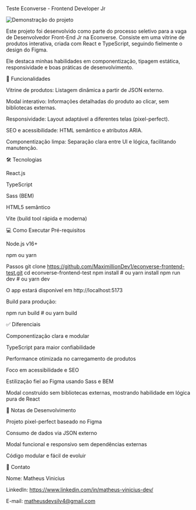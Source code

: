 Teste Econverse - Frontend Developer Jr


![Demonstração do projeto](.src/assets/demo.gif)

Este projeto foi desenvolvido como parte do processo seletivo para a vaga de Desenvolvedor Front-End Jr na Econverse. Consiste em uma vitrine de produtos interativa, criada com React e TypeScript, seguindo fielmente o design do Figma.

Ele destaca minhas habilidades em componentização, tipagem estática, responsividade e boas práticas de desenvolvimento.

🚀 Funcionalidades

Vitrine de produtos: Listagem dinâmica a partir de JSON externo.

Modal interativo: Informações detalhadas do produto ao clicar, sem bibliotecas externas.

Responsividade: Layout adaptável a diferentes telas (pixel-perfect).

SEO e acessibilidade: HTML semântico e atributos ARIA.

Componentização limpa: Separação clara entre UI e lógica, facilitando manutenção.

🛠 Tecnologias

React.js

TypeScript

Sass (BEM)

HTML5 semântico

Vite (build tool rápida e moderna)

💻 Como Executar
Pré-requisitos

Node.js v16+

npm ou yarn

Passos
git clone https://github.com/MaximillionDev1/econverse-frontend-test.git
cd econverse-frontend-test
npm install   # ou yarn install
npm run dev   # ou yarn dev


O app estará disponível em http://localhost:5173

Build para produção:

npm run build   # ou yarn build

✅ Diferenciais

Componentização clara e modular

TypeScript para maior confiabilidade

Performance otimizada no carregamento de produtos

Foco em acessibilidade e SEO

Estilização fiel ao Figma usando Sass e BEM

Modal construído sem bibliotecas externas, mostrando habilidade em lógica pura de React

📝 Notas de Desenvolvimento

Projeto pixel-perfect baseado no Figma

Consumo de dados via JSON externo

Modal funcional e responsivo sem dependências externas

Código modular e fácil de evoluir

📧 Contato

Nome: Matheus Vinicius

LinkedIn: https://www.linkedin.com/in/matheus-vinicius-dev/

E-mail: matheusdevsilv4@gmail.com

